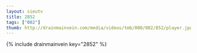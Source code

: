 ```yaml
--- 
layout: sieutv
title: 2852
tags: ["002"]
thumb: http://drainmainvein.com/media/videos/tmb/000/002/852/player.jpg
---
```

{% include drainmainvein key="2852" %} 
